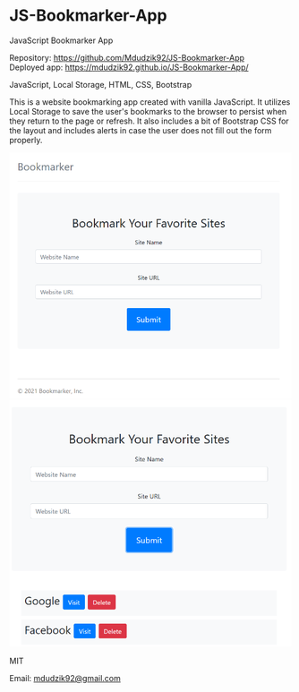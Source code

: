 # JS-Bookmarker-App

JavaScript Bookmarker App

<!-- Live link to deployed app -->

Repository: https://github.com/Mdudzik92/JS-Bookmarker-App<br>
Deployed app: https://mdudzik92.github.io/JS-Bookmarker-App/

<!-- Technologies used -->

JavaScript, Local Storage, HTML, CSS, Bootstrap

<!-- Explanation of what the app is -->

This is a website bookmarking app created with vanilla JavaScript. It utilizes Local Storage to save the user's bookmarks to the browser to persist when they return to the page or refresh. It also includes a bit of Bootstrap CSS for the layout and includes alerts in case the user does not fill out the form properly.

<!-- Screenshots -->
<img src="./img1.png">
<img src="./img2.png">

<!-- License -->

MIT

<!-- Contact information -->

Email: mdudzik92@gmail.com
